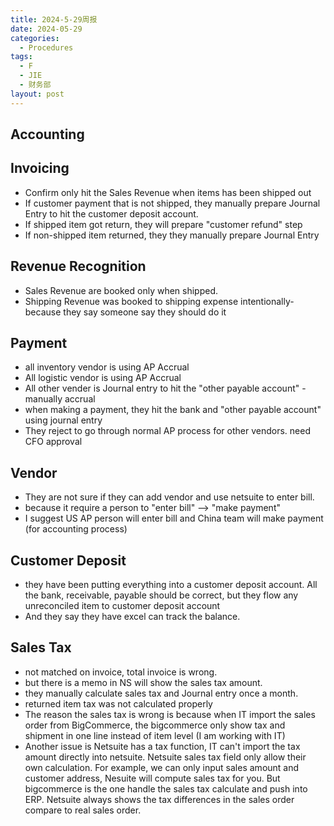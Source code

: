 ```yaml
---
title: 2024-5-29周报
date: 2024-05-29
categories:
  - Procedures
tags:
  - F
  - JIE
  - 财务部
layout: post
---
```

## Accounting


## Invoicing

- Confirm only hit the Sales Revenue when items has been shipped out
- If customer payment that is not shipped, they manually prepare Journal Entry to hit the customer deposit account.
- If shipped item got return, they will prepare "customer refund" step
- If non-shipped item returned, they  they manually prepare Journal Entry 

## Revenue Recognition

- Sales Revenue are booked only when shipped.
- Shipping Revenue was booked to shipping expense intentionally- because they say someone say they should do it 

## Payment

- all inventory vendor is using AP Accrual
- All logistic vendor is using AP Accrual
- All other vender is Journal entry to hit the "other payable account" -manually accrual
- when making a payment, they hit the bank and "other payable account" using journal entry
- They reject to go through normal AP process for other vendors. need CFO approval 
## Vendor

- They are not sure if they can add vendor and use netsuite to enter bill. 
- because it require a person to "enter bill" --> "make payment"
- I suggest US AP person will enter bill and China team will make payment (for accounting process)

## Customer Deposit

- they have been putting everything into a customer deposit account. All the bank, receivable, payable should be correct, but they flow any unreconciled item to customer deposit account
- And they say they have excel can track the balance.
## Sales Tax

- not matched on invoice, total invoice is wrong.
- but there is a memo in NS will show the sales tax amount.
- they manually calculate sales tax and Journal entry once a month.
- returned item tax was not calculated properly
- The reason the sales tax is wrong is because when IT import the sales order from BigCommerce, the bigcommerce only show tax and shipment in one line instead of item level (I am working with IT)
- Another issue is Netsuite has a tax function, IT can't import the tax amount directly into netsuite. Netsuite  sales tax field only allow their own calculation. For example, we can only input sales amount and customer address, Nesuite will compute sales tax for you. But bigcommerce is the one handle the sales tax calculate and push into ERP. Netsuite always shows the tax differences in the sales order compare to real sales order.

